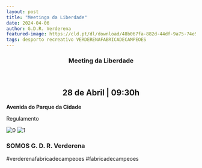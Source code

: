 ```yaml
---
layout: post
title: "Meetinga da Liberdade"
date: 2024-04-06
author: G.D.R. Verderena
featured-image: https://cld.pt/dl/download/48b067fa-882d-44df-9a75-74e51e14a42d/A4%20marcha%20%284%29%20%28002%29.jpg
tags: desporto recreativo VERDERENAFABRICADECAMPEOES
---
```


<CENTER><H3>Meeting da Liberdade</H3></CENTER>
<br>

<CENTER><H2>28 de Abril | 09:30h</H2></CENTER>

<b>Avenida do Parque da Cidade </b> <br> 

Regulamento

![0](https://cld.pt/dl/download/d3a49f0b-bd99-4beb-88d3-a220524038d6/Meeting%20da%20Liberdade%20de%20Marcha%20Atletica%20Regulamento%2028.04.2024_P%C3%A1gina_1.png)
![1](https://cld.pt/dl/download/0f9c548d-5300-4675-8fa2-a1383a246989/Meeting%20da%20Liberdade%20de%20Marcha%20Atletica%20Regulamento%2028.04.2024_P%C3%A1gina_2.png)

<H3>SOMOS G. D. R. Verderena</H3>

#verderenafabricadecampeoes #fabricadecampeoes 

